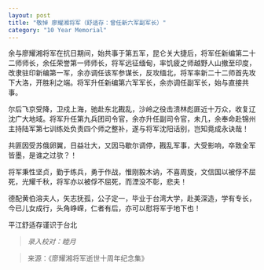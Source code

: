 ```yaml
---
layout: post
title: "敬悼 廖耀湘将军（舒适存：曾任新六军副军长）"
category: "10 Year Memorial"
---
```

余与廖耀湘将军在抗日期间，始共事于第五军，昆仑关大捷后，将军任新编第二十二师师长，余任荣誉第一师师长，将军远征缅甸，率饥疲之师越野人山撤至印度，改隶驻印新编第一军，余亦调任该军参谋长，反攻缅北，将军率新二十二师首先攻下大洛，开胜利之端。将军升任新编第六军军长，余亦调任副军长，始与直接共事。

尔后飞京受降，卫戍上海，驰赴东北戡乱，沙岭之役击溃林彪匪近十万众，收复辽沈广大地域。将军升任第九兵团司令官，余亦升任副司令官，未几，余奉命赴锦州主持陆军第七训练处负责四个师之整补，遂与将军沈阳话别，岂知竟成永诀哉！

共匪因受苏俄卵翼，日益壮大，又因马歇尔调停，戡乱军事，大受影响，卒致全军皆墨，是谁之过欤？！

将军秉性坚贞，勤于练兵，勇于作战，惟刚毅木讷，不喜周旋，文信国以被俘不屈死，光耀千秋，将军亦以被俘不屈死，而湮没不彰，悲夫！

德配黄伯溶夫人，矢志抚孤，公子定一，毕业于台湾大学，赴美深造，学有专长，今已儿女成行，头角峥嵘，仁者有后，亦可以慰将军于地下也！

平江舒适存谨识于台北

>*录入校对：睦月*

> 来源：《廖耀湘将军逝世十周年纪念集》

